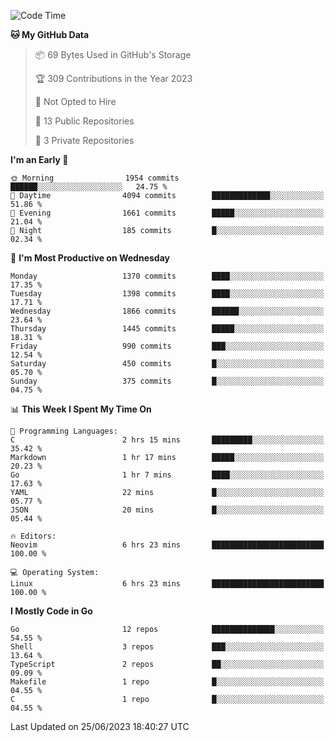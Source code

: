 <!--START_SECTION:waka-->
![Code Time](http://img.shields.io/badge/Code%20Time-41%20hrs%2016%20mins-blue)

**🐱 My GitHub Data** 

> 📦 69 Bytes Used in GitHub's Storage 
 > 
> 🏆 309 Contributions in the Year 2023
 > 
> 🚫 Not Opted to Hire
 > 
> 📜 13 Public Repositories 
 > 
> 🔑 3 Private Repositories 
 > 
**I'm an Early 🐤** 

```text
🌞 Morning                1954 commits        ██████░░░░░░░░░░░░░░░░░░░   24.75 % 
🌆 Daytime                4094 commits        █████████████░░░░░░░░░░░░   51.86 % 
🌃 Evening                1661 commits        █████░░░░░░░░░░░░░░░░░░░░   21.04 % 
🌙 Night                  185 commits         █░░░░░░░░░░░░░░░░░░░░░░░░   02.34 % 
```
📅 **I'm Most Productive on Wednesday** 

```text
Monday                   1370 commits        ████░░░░░░░░░░░░░░░░░░░░░   17.35 % 
Tuesday                  1398 commits        ████░░░░░░░░░░░░░░░░░░░░░   17.71 % 
Wednesday                1866 commits        ██████░░░░░░░░░░░░░░░░░░░   23.64 % 
Thursday                 1445 commits        █████░░░░░░░░░░░░░░░░░░░░   18.31 % 
Friday                   990 commits         ███░░░░░░░░░░░░░░░░░░░░░░   12.54 % 
Saturday                 450 commits         █░░░░░░░░░░░░░░░░░░░░░░░░   05.70 % 
Sunday                   375 commits         █░░░░░░░░░░░░░░░░░░░░░░░░   04.75 % 
```


📊 **This Week I Spent My Time On** 

```text
💬 Programming Languages: 
C                        2 hrs 15 mins       █████████░░░░░░░░░░░░░░░░   35.42 % 
Markdown                 1 hr 17 mins        █████░░░░░░░░░░░░░░░░░░░░   20.23 % 
Go                       1 hr 7 mins         ████░░░░░░░░░░░░░░░░░░░░░   17.63 % 
YAML                     22 mins             █░░░░░░░░░░░░░░░░░░░░░░░░   05.77 % 
JSON                     20 mins             █░░░░░░░░░░░░░░░░░░░░░░░░   05.44 % 

🔥 Editors: 
Neovim                   6 hrs 23 mins       █████████████████████████   100.00 % 

💻 Operating System: 
Linux                    6 hrs 23 mins       █████████████████████████   100.00 % 
```

**I Mostly Code in Go** 

```text
Go                       12 repos            ██████████████░░░░░░░░░░░   54.55 % 
Shell                    3 repos             ███░░░░░░░░░░░░░░░░░░░░░░   13.64 % 
TypeScript               2 repos             ██░░░░░░░░░░░░░░░░░░░░░░░   09.09 % 
Makefile                 1 repo              █░░░░░░░░░░░░░░░░░░░░░░░░   04.55 % 
C                        1 repo              █░░░░░░░░░░░░░░░░░░░░░░░░   04.55 % 
```




 Last Updated on 25/06/2023 18:40:27 UTC
<!--END_SECTION:waka-->
